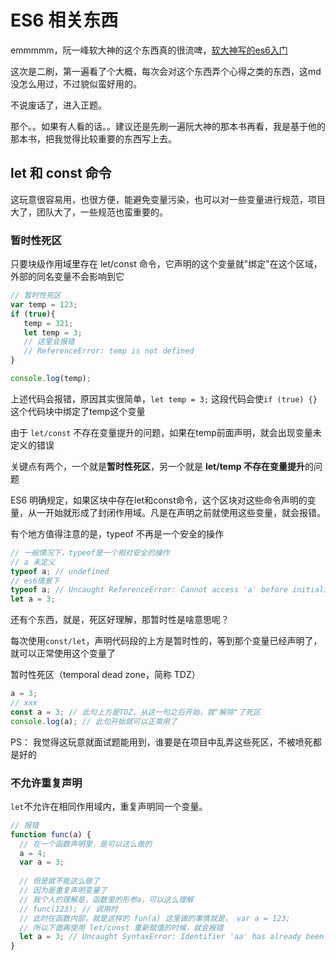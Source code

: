 # ES6 相关东西

emmmmm，阮一峰软大神的这个东西真的很流啤，[软大神写的es6入门](http://es6.ruanyifeng.com)

这次是二刷，第一遍看了个大概，每次会对这个东西弄个心得之类的东西，这md没怎么用过，不过貌似蛮好用的。

不说废话了，进入正题。

那个。。如果有人看的话。。建议还是先刷一遍阮大神的那本书再看，我是基于他的那本书，把我觉得比较重要的东西写上去。

## let 和 const 命令

这玩意很容易用，也很方便，能避免变量污染，也可以对一些变量进行规范，项目大了，团队大了，一些规范也蛮重要的。

### 暂时性死区

只要块级作用域里存在 let/const 命令，它声明的这个变量就"绑定"在这个区域，外部的同名变量不会影响到它

```javascript
// 暂时性死区
var temp = 123;
if (true){
   temp = 321;
   let temp = 3;
   // 这里会报错
   // ReferenceError: temp is not defined
}

console.log(temp);
```

上述代码会报错，原因其实很简单，`let temp = 3;` 这段代码会使`if (true) {}`这个代码块中绑定了temp这个变量

由于 `let/const` 不存在变量提升的问题，如果在temp前面声明，就会出现变量未定义的错误

关键点有两个，一个就是**暂时性死区**，另一个就是 **let/temp 不存在变量提升**的问题 

ES6 明确规定，如果区块中存在let和const命令，这个区块对这些命令声明的变量，从一开始就形成了封闭作用域。凡是在声明之前就使用这些变量，就会报错。

有个地方值得注意的是，typeof 不再是一个安全的操作

```javascript
// 一般情况下，typeof是一个相对安全的操作
// a 未定义
typeof a; // undefined
// es6情景下
typeof a; // Uncaught ReferenceError: Cannot access 'a' before initialization
let a = 3;
```

还有个东西，就是，死区好理解，那暂时性是啥意思呢？

每次使用`const/let`，声明代码段的上方是暂时性的，等到那个变量已经声明了，就可以正常使用这个变量了

暂时性死区（temporal dead zone，简称 TDZ）

```javascript
a = 3;
// xxx
const a = 3; // 此句上方是TDZ，从这一句之后开始，就"解除"了死区
console.log(a); // 此句开始就可以正常用了
```

PS： 我觉得这玩意就面试题能用到，谁要是在项目中乱弄这些死区，不被喷死都是好的


### 不允许重复声明

`let`不允许在相同作用域内，重复声明同一个变量。

```javascript
// 报错
function func(a) {
  // 在一个函数声明里，是可以这么做的
  a = 4;
  var a = 3;
  
  // 但是就不能这么做了
  // 因为是重复声明变量了
  // 我个人的理解是，函数里的形参a，可以这么理解
  // func(123); // 调用时
  // 此时在函数内部，就是这样的 fun(a) 这里做的事情就是， var a = 123;
  // 所以下面再使用 let/const 重新赋值的时候，就会报错
  let a = 3; // Uncaught SyntaxError: Identifier 'aa' has already been declared
}
```
